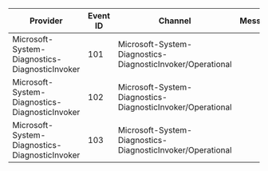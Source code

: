 Provider                                        |  Event ID  |  Channel                                                     |  Message
------------------------------------------------|------------|--------------------------------------------------------------|---------
Microsoft-System-Diagnostics-DiagnosticInvoker  |  101       |  Microsoft-System-Diagnostics-DiagnosticInvoker/Operational  |
Microsoft-System-Diagnostics-DiagnosticInvoker  |  102       |  Microsoft-System-Diagnostics-DiagnosticInvoker/Operational  |
Microsoft-System-Diagnostics-DiagnosticInvoker  |  103       |  Microsoft-System-Diagnostics-DiagnosticInvoker/Operational  |